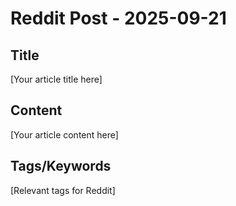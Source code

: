 # Reddit Post - 2025-09-21

## Title
[Your article title here]

## Content
[Your article content here]

## Tags/Keywords
[Relevant tags for Reddit]
